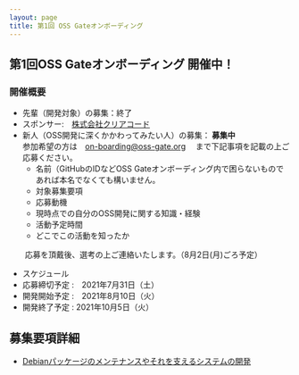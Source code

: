 ```yaml
---
layout: page
title: 第1回 OSS Gateオンボーディング
---
```


## 第1回OSS Gateオンボーディング 開催中！

### 開催概要
* 先輩（開発対象）の募集：終了
* スポンサー:　[株式会社クリアコード](https://www.clear-code.com/)　
* 新人（OSS開発に深くかかわってみたい人）の募集：<b> 募集中 </b> <br>
参加希望の方は　on-boarding@oss-gate.org　 まで下記事項を記載の上ご応募ください。
    * 名前（GitHubのIDなどOSS Gateオンボーディング内で困らないものであれば本名でなくても構いません。
    * 対象募集要項
    * 応募動機
    * 現時点での自分のOSS開発に関する知識・経験
    * 活動予定時間
    * どこでこの活動を知ったか
    
　　応募を頂戴後、選考の上ご連絡いたします。（8月2日(月)ごろ予定）
　　
* スケジュール
 * 応募締切予定 :　2021年7月31日（土）
 * 開発開始予定 :　2021年8月10日（火）
 * 開発終了予定 :  2021年10月5日（火）

## 募集要項詳細
* [Debianパッケージのメンテナンスやそれを支えるシステムの開発](https://oss-gate.github.io/on-boarding/proposals/2021-08/kenhys-maintain-debian-packages/)

